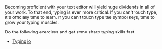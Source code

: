 Becoming proficient with your text editor will yield huge dividends in all of your work. To that end, typing is even more critical. If you can't touch type, it's officially time to learn. If you can't touch type the symbol keys, time to grow your typing muscles.

Do the following exercises and get some sharp typing skills fast.

* [Typing.io](https://typing.io/lesson/javascript/jquery/traversing.js/1)
